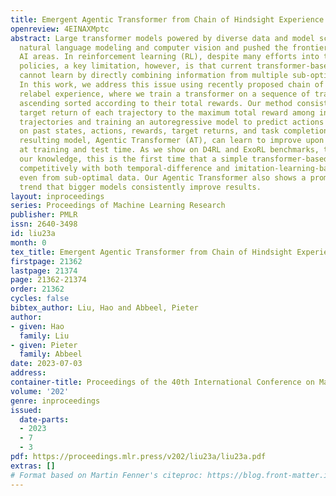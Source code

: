 ```yaml
---
title: Emergent Agentic Transformer from Chain of Hindsight Experience
openreview: 4EINAXMptc
abstract: Large transformer models powered by diverse data and model scale have dominated
  natural language modeling and computer vision and pushed the frontier of multiple
  AI areas. In reinforcement learning (RL), despite many efforts into transformer-based
  policies, a key limitation, however, is that current transformer-based policies
  cannot learn by directly combining information from multiple sub-optimal trials.
  In this work, we address this issue using recently proposed chain of hindsight to
  relabel experience, where we train a transformer on a sequence of trajectory experience
  ascending sorted according to their total rewards. Our method consists of relabelling
  target return of each trajectory to the maximum total reward among in sequence of
  trajectories and training an autoregressive model to predict actions conditioning
  on past states, actions, rewards, target returns, and task completion tokens, the
  resulting model, Agentic Transformer (AT), can learn to improve upon itself both
  at training and test time. As we show on D4RL and ExoRL benchmarks, to the best
  our knowledge, this is the first time that a simple transformer-based model performs
  competitively with both temporal-difference and imitation-learning-based approaches,
  even from sub-optimal data. Our Agentic Transformer also shows a promising scaling
  trend that bigger models consistently improve results.
layout: inproceedings
series: Proceedings of Machine Learning Research
publisher: PMLR
issn: 2640-3498
id: liu23a
month: 0
tex_title: Emergent Agentic Transformer from Chain of Hindsight Experience
firstpage: 21362
lastpage: 21374
page: 21362-21374
order: 21362
cycles: false
bibtex_author: Liu, Hao and Abbeel, Pieter
author:
- given: Hao
  family: Liu
- given: Pieter
  family: Abbeel
date: 2023-07-03
address: 
container-title: Proceedings of the 40th International Conference on Machine Learning
volume: '202'
genre: inproceedings
issued:
  date-parts:
  - 2023
  - 7
  - 3
pdf: https://proceedings.mlr.press/v202/liu23a/liu23a.pdf
extras: []
# Format based on Martin Fenner's citeproc: https://blog.front-matter.io/posts/citeproc-yaml-for-bibliographies/
---
```


